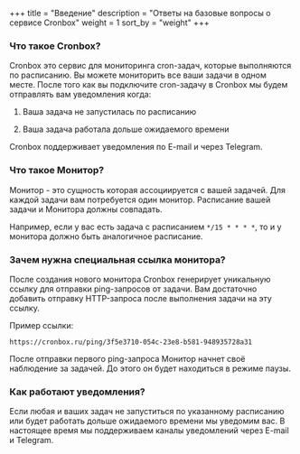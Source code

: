 +++
title = "Введение"
description = "Ответы на базовые вопросы о сервисе Cronbox"
weight = 1
sort_by = "weight"
+++

### Что такое Cronbox?

Cronbox это сервис для мониторинга cron-задач, которые выполняются по расписанию. 
Вы можете мониторить все ваши задачи в одном месте. После того как вы подключите cron-задачу
в Cronbox мы будем отправлять вам уведомления когда:

1. Ваша задача не запустилась по расписанию

2. Ваша задача работала дольше ожидаемого времени


Cronbox поддерживает уведомления по E-mail и через Telegram.


### Что такое Монитор?

Монитор - это сущность которая ассоциируется с вашей задачей. Для каждой задачи вам потребуется один монитор. Расписание вашей задачи и Монитора должны совпадать.

  
Например, если у вас есть задача с расписанием `*/15 * * * *`, то и у монитора должно быть
аналогичное расписание.

### Зачем нужна специальная ссылка монитора?

После создания нового монитора Cronbox генерирует уникальную ссылку для отправки 
ping-запросов от задачи. Вам достаточно добавить отправку HTTP-запроса после выполнения задачи на эту ссылку.

Пример ссылки:

```
https://cronbox.ru/ping/3f5e3710-054c-23e8-b581-948935728a31
```

После отправки первого ping-запроса Монитор начнет своё наблюдение за задачей. До этого
он будет находиться в режиме паузы.

### Как работают уведомления?

Если любая и ваших задач не запуститься по указанному расписанию или будет работать
дольше ожидаемого времени мы уведомим вас. В настоящее время мы поддерживаем каналы уведомлений через E-mail и Telegram.
